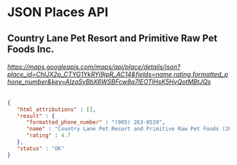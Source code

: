 # **JSON Places API**
## Country Lane Pet Resort and Primitive Raw Pet Foods Inc.
###### https://maps.googleapis.com/maps/api/place/details/json?place_id=ChIJX2p_CTYG1YkRYj9jpR_AC14&fields=name,rating,formatted_phone_number&key=AIzaSyBbX6WSBFcw8q7lEOTlHsK5HvQotMBtJQs

```json
{
   "html_attributions" : [],
   "result" : {
      "formatted_phone_number" : "(905) 263-8539",
      "name" : "Country Lane Pet Resort and Primitive Raw Pet Foods (2020) Inc.",
      "rating" : 4.7
   },
   "status" : "OK"
}
```
